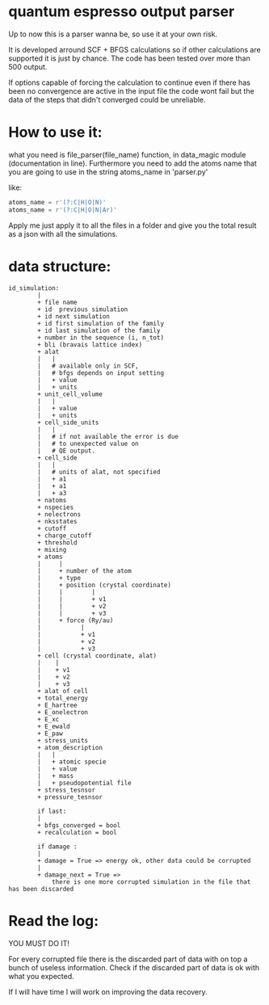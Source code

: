 # quantum espresso output parser
Up to now this is a parser wanna be, so use it at your own risk.

It is developed arround SCF + BFGS calculations so if other calculations are supported it is just by chance. The code has been tested over more than 500 output.

If options capable of forcing the calculation to continue even if there has been no convergence are active in the input file the code wont fail but the data of the steps that didn't converged could be unreliable. 

# How to use it:
what you need is file_parser(file_name) function, in data_magic module (documentation in line).
Furthermore you need to add the atoms name that you are going to use in the string atoms_name in 'parser.py'

like:

```python
atoms_name = r'(?:C|H|O|N)'
atoms_name = r'(?:C|H|O|N|Ar)'
```


Apply me just apply it to all the files in a folder and give you the total result as a json with all the simulations.



# data structure:
```
id_simulation:
        |
        + file name
        + id  previous simulation
        + id next simulation
        + id first simulation of the family
        + id last simulation of the family
        + number in the sequence (i, n_tot)
        + bli (bravais lattice index)
        + alat
        |   |
        |   # available only in SCF,
        |   # bfgs depends on input setting
        |   + value
        |   + units
        + unit_cell_volume
        |   |
        |   + value
        |   + units
        + cell_side_units
        |   |
        |   # if not available the error is due
        |   # to unexpected value on
        |   # QE output.
        + cell_side
        |   |
        |   # units of alat, not specified
        |   + a1
        |   + a1
        |   + a3
        + natoms
        + nspecies
        + nelectrons
        + nksstates
        + cutoff
        + charge_cutoff
        + threshold
        + mixing
        + atoms
        |     |
        |     + number of the atom
        |     + type
        |     + position (crystal coordinate)
        |     |        |
        |     |        + v1
        |     |        + v2
        |     |        + v3
        |     + force (Ry/au)
        |           |
        |           + v1
        |           + v2
        |           + v3
        + cell (crystal coordinate, alat)
        |    |
        |    + v1
        |    + v2
        |    + v3
        + alat of cell
        + total_energy
        + E_hartree
        + E_onelectron
        + E_xc
        + E_ewald
        + E_paw
        + stress_units
        + atom_description
        |   |
        |   + atomic specie
        |   + value
        |   + mass
        |   + pseudopotential file
        + stress_tesnsor 
        + pressure_tesnsor
        
        if last:
        |
        + bfgs_converged = bool
        + recalculation = bool
 
        if damage :
        |
        + damage = True => energy ok, other data could be corrupted
        |
        + damage_next = True => 
            there is one more corrupted simulation in the file that has been discarded 
```
# Read the log:
YOU MUST DO IT!

For every corrupted file there is the discarded part of data with on top a bunch of useless information. Check if the discarded part of data is ok with what you expected. 

If I will have time I will work on improving the data recovery.


